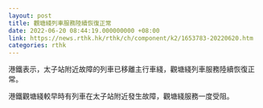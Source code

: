 ```yaml
---
layout: post
title: 觀塘綫列車服務陸續恢復正常
date: 2022-06-20 08:44:19.000000000 +08:00
link: https://news.rthk.hk/rthk/ch/component/k2/1653783-20220620.htm
categories: rthk
---
```


港鐵表示，太子站附近故障的列車已移離主行車綫，觀塘綫列車服務陸續恢復正常。

港鐵觀塘綫較早時有列車在太子站附近發生故障，觀塘綫服務一度受阻。
